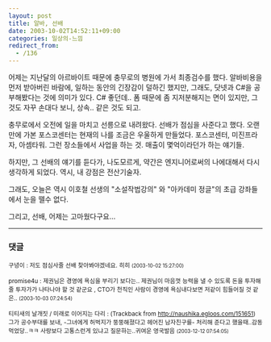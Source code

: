 ```yaml
---
layout: post
title: 알바, 선배
date: 2003-10-02T14:52:11+09:00
categories: 일상의-느낌
redirect_from:
  - /136
---
```


어제는 지난달의 아르바이트 때문에 충무로의 병원에 가서 최종검수를 했다. 알바비용을 먼저 받아버린 바람에, 일하는 동안의 긴장감이 덜하긴 했지만, 그래도, 닷넷과 C#을 공부해봤다는 것에 의미가 있다. C# 좋던데.. 폼 때문에 좀 지저분해지는 면이 있지만, 그것도 자꾸 손대다 보니, 상속.. 같은 것도 되고.

충무로에서 오전에 일을 마치고 선릉으로 내려왔다. 선배가 점심을 사준다고 했다. 오랜만에 가본 포스코센터는 현재의 나를 조금은 우울하게 만들었다. 포스코센터, 미진프라자, 아셈타워. 그런 장소들에서 사업을 하는 것. 매출이 몇억이라던가 하는 얘기들.

하지만, 그 선배의 얘기를 듣다가, 나도모르게, 약간은 엔지니어로써의 나에대해서 다시 생각하게 되었다. 역시, 내 강점은 전산기술자.

그래도, 오늘은 역시 이호철 선생의 "소설작법강의" 와 "아카데미 정글"의 초급 강좌들에서 눈을 뗄수 없다.

그리고, 선배, 어제는 고마웠다구요...

* * *

### 댓글



<!--- cmt:286 --->
<!--- mail: --->
<!--- parent:0 --->

<small class=comment>구녕이 : 저도 점심사줄 선배 찾아봐야겠네요. 히히 <small>(2003-10-02 15:27:00)</small></small>


<!--- cmt:287 --->
<!--- mail: --->
<!--- parent:0 --->

<small class=comment>promise4u : 제권님은 경영에 욕심을 부리기 보다는.. 제권님이 마음껏 능력을 낼 수 있도록 돈을 투자해줄 투자가가 나타나야 할 것 같군요 , CTO가 천직인 사람이 경영에 욕심내다보면 저같이 힘들어질 것 같은.. <small>(2003-10-03 07:24:54)</small></small>


<!--- cmt:288 --->
<!--- mail: --->
<!--- parent:0 --->

<small class=comment>티티새의 날개짓 / 미래로 이어지는 다리 : <!-- ping:288 ---> (Trackback from <a href='http://naushika.egloos.com/151651'>http://naushika.egloos.com/151651</a>) 그가 공수부대를 보내,   -그녀에게 허벅지가 뚱뚱해졌다고 헤어진 남자친구를-   처리해 준다고 했을때..감동먹었당..ㅋㅋ      사랑보다 고통스런게 있냐고 질문하는..귀여운 영국발음 <small>(2003-12-12 07:54:05)</small></small>

